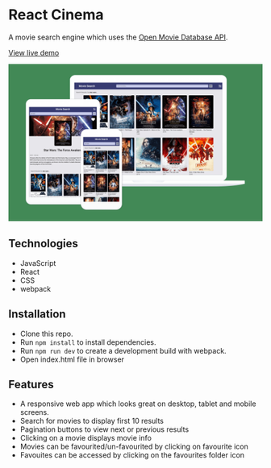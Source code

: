 # React Cinema

A movie search engine which uses the [Open Movie Database API](https://www.omdbapi.com/).

[View live demo](https://movie-search.netlify.com/)

![ScreenShot](/screenshots/reactCinemaGithub.png)

## Technologies

- JavaScript
- React
- CSS
- webpack

## Installation

- Clone this repo.
- Run `npm install` to install dependencies.
- Run `npm run dev` to create a development build with webpack.
- Open index.html file in browser

## Features

- A responsive web app which looks great on desktop, tablet and mobile screens.
- Search for movies to display first 10 results
- Pagination buttons to view next or previous results
- Clicking on a movie displays movie info
- Movies can be favourited/un-favourited by clicking on favourite icon
- Favouites can be accessed by clicking on the favourites folder icon
